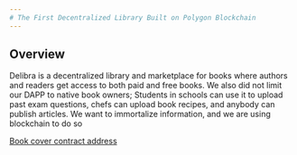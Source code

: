 ```yaml
---
# The First Decentralized Library Built on Polygon Blockchain
---
```



## Overview

Delibra is a decentralized library and marketplace for books where authors and readers get access to both paid and free books. We also did not limit our DAPP to native book owners; Students in schools can use it to upload past exam questions, chefs can upload book recipes, and anybody can publish articles. We want to immortalize information, and we are using blockchain to do so




[Book cover contract address](https://explorer.public.zkevm-test.net/tx/0xb6d352c789bab5ab0bfdc197f0431382f42bf91ce91975217ff641427de98994)




